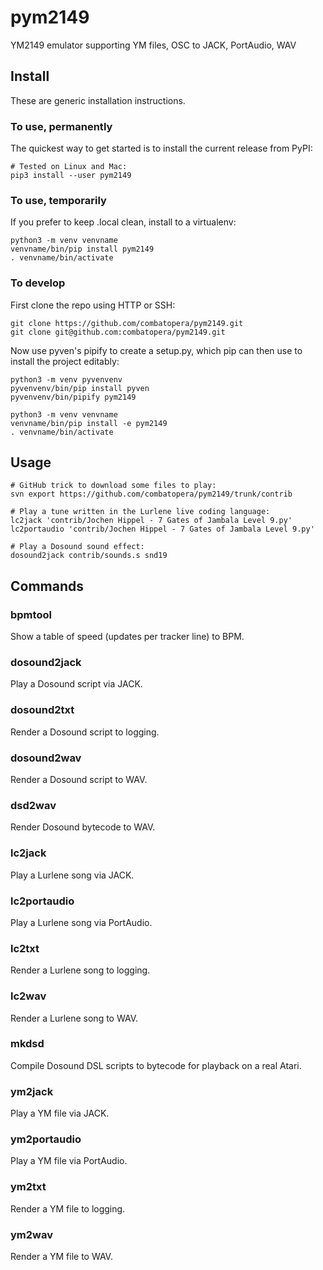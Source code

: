 # pym2149
YM2149 emulator supporting YM files, OSC to JACK, PortAudio, WAV

## Install
These are generic installation instructions.

### To use, permanently
The quickest way to get started is to install the current release from PyPI:
```
# Tested on Linux and Mac:
pip3 install --user pym2149
```

### To use, temporarily
If you prefer to keep .local clean, install to a virtualenv:
```
python3 -m venv venvname
venvname/bin/pip install pym2149
. venvname/bin/activate
```

### To develop
First clone the repo using HTTP or SSH:
```
git clone https://github.com/combatopera/pym2149.git
git clone git@github.com:combatopera/pym2149.git
```
Now use pyven's pipify to create a setup.py, which pip can then use to install the project editably:
```
python3 -m venv pyvenvenv
pyvenvenv/bin/pip install pyven
pyvenvenv/bin/pipify pym2149

python3 -m venv venvname
venvname/bin/pip install -e pym2149
. venvname/bin/activate
```

## Usage
```
# GitHub trick to download some files to play:
svn export https://github.com/combatopera/pym2149/trunk/contrib

# Play a tune written in the Lurlene live coding language:
lc2jack 'contrib/Jochen Hippel - 7 Gates of Jambala Level 9.py'
lc2portaudio 'contrib/Jochen Hippel - 7 Gates of Jambala Level 9.py'

# Play a Dosound sound effect:
dosound2jack contrib/sounds.s snd19
```

## Commands

### bpmtool
Show a table of speed (updates per tracker line) to BPM.

### dosound2jack
Play a Dosound script via JACK.

### dosound2txt
Render a Dosound script to logging.

### dosound2wav
Render a Dosound script to WAV.

### dsd2wav
Render Dosound bytecode to WAV.

### lc2jack
Play a Lurlene song via JACK.

### lc2portaudio
Play a Lurlene song via PortAudio.

### lc2txt
Render a Lurlene song to logging.

### lc2wav
Render a Lurlene song to WAV.

### mkdsd
Compile Dosound DSL scripts to bytecode for playback on a real Atari.

### ym2jack
Play a YM file via JACK.

### ym2portaudio
Play a YM file via PortAudio.

### ym2txt
Render a YM file to logging.

### ym2wav
Render a YM file to WAV.
